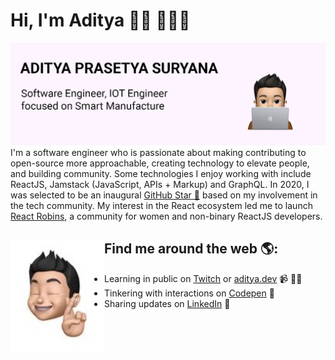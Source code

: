 # Hi, I'm Aditya 👋🏾 🧑🏻‍💻

<img src="https://raw.githubusercontent.com/adityaprasetya/adityaprasetya/master/gh-header-image-cropped.png" alt="">
I'm a software engineer who is passionate about making contributing to open-source more approachable, creating technology to elevate people, and building community. Some technologies I enjoy working with include ReactJS, Jamstack (JavaScript, APIs + Markup) and GraphQL. In 2020, I was selected to be an inaugural <a href="https://stars.github.com/">GitHub Star 🌟</a> based on my involvement in the tech community.  My interest in the React ecosystem led me to launch <a href="https://www.reactrobins.com/">React Robins</a>, a community for women and non-binary ReactJS developers.


## Find me around the web 🌎: <img align="left" width="150" height="180" src="https://raw.githubusercontent.com/adityaprasetya/adityaprasetya/master/pp.jpg"></a>
- Learning in public on <a href="https://www.twitch.tv/blacktechdiva">Twitch</a> or <a href="https://www.monica.dev">aditya.dev</a> 📹 ✍🏾
- Tinkering with interactions on <a href="https://codepen.io/m0nica"> Codepen</a> 🏓
- Sharing updates on <a href="https://www.linkedin.com/in/aditya-prasetya-suryana/">LinkedIn</a> 💼
